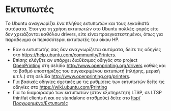 # Εκτυπωτές

Το Ubuntu αναγνωρίζει ένα πλήθος εκτυπωτών και τους εγκαθιστά αυτόματα.
Έτσι για τη χρήση εκτυπωτών στο Ubuntu πολλές φορές είτε δεν
χρειάζονται καθόλου drivers, είτε είναι προεγκατεστημένοι,
όπως για παράδειγμα οι περισσότεροι εκτυπωτές του οίκου HP.

- Εάν ο εκτυπωτής σας δεν αναγνωρίζεται αυτόματα, δείτε τις οδηγίες στο
  <https://help.ubuntu.com/community/Printers>.
- Επίσης ελέγξτε αν υπάρχει διαθέσιμος οδηγός στο project
  [OpenPrinting](http://www.OpenPrinting.org) στη σελίδα
  <http://www.openprinting.org/drivers> καθώς και το βαθμό υποστήριξης του
  συγκεκριμένου εκτυπωτή (πλήρης, μερική κ.τ.λ.) στη σελίδα
  <http://www.openprinting.org/printers>.
- Για βασικές οδηγίες σχετικές με τις ρυθμίσεις των εκτυπωτών δείτε τις οδηγίες
  στο <https://wiki.ubuntu.com/Printing>
- Για το διαμοιρασμό των εκτυπωτών (στον εξυπηρετητή LTSP, σε LTSP thin/fat
  clients ή και σε standalone σταθμούς) δείτε στο
  [ltsp/Προχωρημένα/Εκτυπωτές](../../ltsp/Προχωρημένα/Εκτυπωτές.md#Κοινή_χρήση_εκτυπωτών_σε_LTSP)
